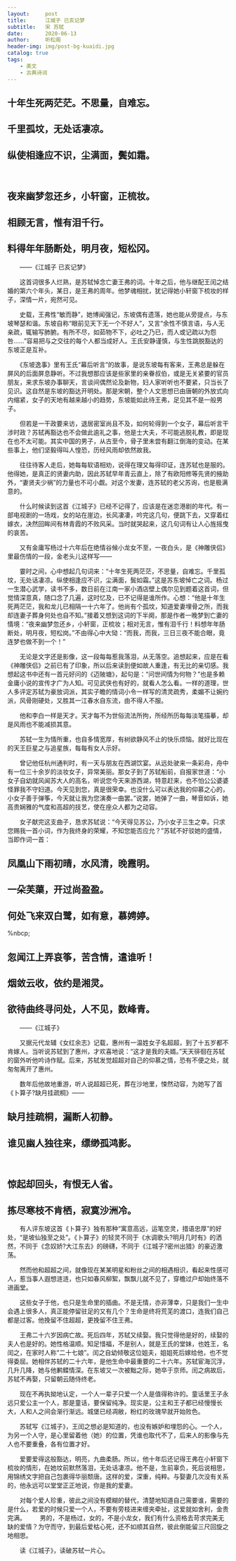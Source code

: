 ```yaml
---
layout:     post
title:      江城子 已亥记梦
subtitle:   宋 苏轼
date:       2020-06-13
author:     听松阁
header-img: img/post-bg-kuaidi.jpg
catalog: true
tags:
    - 美文
    - 古典诗词
---
```


## 十年生死两茫茫。不思量，自难忘。
## 千里孤坟，无处话凄凉。
## 纵使相逢应不识，尘满面，鬓如霜。
&nbsp;
## 夜来幽梦忽还乡，小轩窗，正梳妆。
## 相顾无言，惟有泪千行。
## 料得年年肠断处，明月夜，短松冈。 

　　——《江城子 已亥记梦》 

　　这首词很多人烂熟，是苏轼悼念亡妻王弗的词。十年之后，他与继配王闰之结婚的第六个年头，某日，是王弗的周年。他梦魂相扰，犹记得她小轩窗下梳妆的样子，深情一片，宛然可见。 

　　史载，王弗性“敏而静”，她博闻强记，东坡偶有遗落，她也能从旁提点，与东坡琴瑟和谐。东坡自称“眼前见天下无一个不好人”，又言“余性不慎言语，与人无亲疏，辄输写肺腑。有所不尽，如茹物不下，必吐之乃已，而人或记疏以为怨咎……”容易把与之交往的每个人都当成好人。王氏安静谨慎，与生性跳脱豁达的东坡正是互补。 

　　《东坡逸事》里有王氏“幕后听言”的故事，是说东坡每有客来，王弗总是躲在屏风的后面屏息静听。不过我想那应该是些家里的亲眷叔伯，或是无关紧要的官员朋友，来求东坡办事聊天，言谈间偶然论及新物，妇人家听听也不要紧，只当长了见识。这自然是东坡的豁达开明处。那是宋朝，整个人文思想已由唐朝的外放式向内缩紧，女子的天地有越来越小的趋势，东坡能如此待王弗，足见其不是一般男子。 

　　但若是一干政要来访，退居密室尚且不及，如何轮得到一个女子，幕后听言干涉时政？苏轼再豁达也不会做此逾礼之事，他是士大夫，不可能逃脱礼教，即是现在也不太可能。其实中国的男子，从古至今，骨子里未尝有翻江倒海的变动。在某些事上，他们坚毅得叫人惶恐，历经风雨却依然故我。 

　　往往待客人走后，她每每软语相劝，说得在理又每得印证，连苏轼也是服的。他得她，是真正的贤妻内助，因此苏轼早年青云直上，除了有欧阳修等先贤的掖助外，“妻贤夫少祸”的力量也不可小觑。对这个发妻，连苏轼的老父苏询，也是极满意的。 

　　什么时候读到这首《江城子》已经不记得了，应该是在迷恋港剧的年代。有一部电视剧的一场戏，女的站在崖边，长风凄凄，吟完这几句，便跳下去，又穿着红嫁衣，决然回眸间有林青霞的不败风采。当时就哭起来，这几句词有让人心旌摇曳的哀苦。 

　　又有金庸写杨过十六年后在绝情谷候小龙女不至，一夜白头，是《神雕侠侣》里最伤情的一段，金老头儿这样写—— 

　　霎时之间，心中想起几句词来：“十年生死两茫茫，不思量，自难忘。千里孤坟，无处话凄凉。纵使相逢应不识，尘满面，鬓如霜。”这是苏东坡悼亡之词。杨过一生潜心武学，读书不多，数日前在江南一家小酒店壁上偶尔见到题着这首词，但觉情深意真，随口念了几遍，这时忆及，已不记得是谁所作。心想：“他是十年生死两茫茫，我和龙儿已相隔一十六年了。他尚有个孤坟，知道爱妻埋骨之所，而我却连妻子葬身何处也自不知。”接着又想到这词的下半阕，那是作者一晚梦到亡妻的情境：“夜来幽梦忽还乡，小轩窗，正梳妆；相对无言，惟有泪千行！料想年年肠断处，明月夜，短松岗。”不由得心中大恸：“而我，而我，三日三夜不能合眼，竟连梦也做不到一个！” 

　　无论是文字还是影像，这一段每每惹我落泪，从无落空。追想起来，应是在看《神雕侠侣》之前已有了印象，所以后来读到便如故人重逢，有无比的亲切感。我想起这书中还有一首元好问的《迈陂塘》，起句是：“问世间情为何物？”也是多赖金庸小说的宣传才广为人知。可见武侠也有好的，就看人怎么看。一样的道理，世人多评定苏轼为豪放词派，其实子瞻的情词小令一样写的清灵疏秀，柔媚不让婉约派，风骨刚硬处，又胜其一江春水自东流，由不得人不服。 

　　他和李白一样是天才。天才每不为世俗流法所拘，所经所历每每淡笔描摹，却是风雨也不能减损其意。 



　　苏轼一生为情所重，也自多情宽厚，有树欲静风不止的快乐烦恼。就好比现在的天王巨星之与追星族，每每有女人示好。 

　　曾记他任杭州通判时，有一天与朋友在西湖饮宴。从远处驶来一条彩舟，舟中有一位三十余岁的淡妆女子，异常美丽。那女子到了苏轼船前，自报家世道：“小女子自幼就风闻苏大人的高名，听说您今天来游西湖，特意赶来，也不怕公公婆婆怪罪我不守妇道。今天见到您，真是很荣幸。也没什么可以表达我的仰慕之心的，小女子善于弹筝，今天就让我为您演奏一曲罢。”说罢，她弹了一曲，琴音如诉，她高贵娴雅的气度和高超的技艺，使在座众人都为之动容。 

　　女子献完这支曲子，恳求苏轼说：“今天得见苏公，乃小女子三生之幸。只求您赐我一首小词，作为我终身的荣耀，不知您能否应允？”苏轼不好驳她的盛情，当即作词一首： 

## 凤凰山下雨初晴，水风清，晚霞明。
## 一朵芙蕖，开过尚盈盈。
## 何处飞来双白鹭，如有意，慕娉婷。 
%nbcp;
## 忽闻江上弄哀筝，苦含情，遣谁听！
## 烟敛云收，依约是湘灵。 
## 欲待曲终寻问处，人不见，数峰青。 

　　——《江城子》 

　　又据元代龙辅《女红余志》记载，惠州有一温姓女子名超超，到了十五岁都不肯嫁人。当听说苏轼到了惠州，才欢喜地说：“这才是我的夫婿。”天天徘徊在苏轼的窗外听他吟诗作赋。后来，苏轼发觉超超对自己的仰慕之情，恐有不便之处，就匆匆离开了惠州。 

　　数年后他故地重游，听人说超超已死，葬在沙地里，悚然动容，为她写了首《卜算子?缺月挂疏桐》—— 

## 缺月挂疏桐，漏断人初静。
## 谁见幽人独往来，缥缈孤鸿影。 
&nbsp;
## 惊起却回头，有恨无人省。
## 拣尽寒枝不肯栖，寂寞沙洲冷。 

　　有人评东坡这首《卜算子》独有那种“寓意高远，运笔空灵，措语忠厚”的好处，“是坡仙独至之处”。《卜算子》的轻灵不同于《水调歌头?明月几时有》的洒然，不同于《念奴娇?大江东去》的磅礴，不同于《江城子?密州出猎》的豪迈激荡。 

　　然而他和超超之间，就像现在某某明星和粉丝之间的相遇相识，看起来性感可人，惹当事人遐想涟涟，也只如春风柳絮，飘飘儿就不见了，穿檐过户却始终落不进画堂。 

　　这些女子于他，也只是生命里的插曲。不是无情，亦非薄幸，只是我们一生中会遇上很多人，真正能停留驻足的又有几个？生命是终将荒芜的渡口，连我们自己都是过客。他挽留不住超超，更挽留不住王弗。 

　　王弗二十六岁因病亡故。死后四年，苏轼又续娶。我只觉得他是好的，续娶的夫人也是好的。她性格温顺。知足惜福，不是别人，就是王氏的堂妹，也姓王，名闰之，在家时人称“二十七娘”。闰之自幼倾敬这位姐夫，姐姐死后嫁给他，也不觉得委屈。她相伴苏轼的二十六年，是他生命中最重要的二十六年。苏轼宦海沉浮，几升几降，她与他鹣鲽情深。在东坡又一次被黜之际，她卒于京师。闰之病故后，苏轼不再娶，只留朝云随侍终老。 

　　现在不再执拗地认定，一个人一辈子只爱一个人是值得称许的。童话里王子永远只爱公主一个人，那是童话，要保留纯净。现实是，公主和王子都已经慢慢长大，人和人之间会渐行渐远。城堡已经凋敝，粉红的玫瑰早就开始败色。 

　　苏轼写《江城子》，王闰之想必是知道的，也没有嫉妒和埋怨的心。一个人，为另一个人守，是心里留着他（她）的位置，凭谁也取代不了，后来人的影像与先人也不要重叠，各有位置才好。 

　　爱要爱得这般豁达，明亮，九曲柔肠。所以，他十年后还记得王弗在小轩窗下梳妆的情形，在她坟前默然落泪，无处话凄凉。他不是，生前辜负，死后说相思，用锦绣文字把自己包裹得华丽颓唐。这样的爱，深重，纯粹。与娶妻几次没有关系的，他永远可以堂堂正正地说，你是我的爱妻。 

　　对每个爱人珍重，彼此之间没有模糊的替代，清楚地知道自己需要谁，需要的是什么，若爱的时候只爱一个人，不要有旁枝进来缠夹牵扯，这爱就如舍利，金贵完满。 
　　男的，不是杨过，女的，不是小龙女，我们有什么资格去苛求完美无缺的爱情？为守而守，到最后爱枯心死，还不如顺其自然，彼此倒能留三尺回旋之地相思。 

　　读《江城子》，读破苏轼一片心。 

